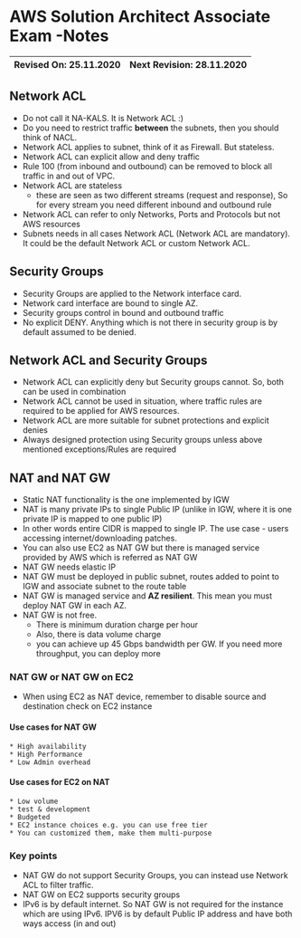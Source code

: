 # AWS Solution Architect Associate Exam -Notes

Revised On: 25.11.2020 | Next Revision: 28.11.2020
-----------------------| -------------------------

## Network ACL

* Do not call it NA-KALS. It is Network ACL :)
* Do you need to restrict traffic **between** the subnets, then you should think of NACL.
* Network ACL applies to subnet, think of it as Firewall. But stateless.
* Network ACL can explicit allow and deny traffic
* Rule 100 (from inbound and outbound) can be removed to block all traffic in and out of VPC.
* Network ACL are stateless
  * these are seen as two different streams (request and response), So for every stream you need different inbound and outbound rule
* Network ACL can refer to only Networks, Ports and Protocols but not AWS resources
* Subnets needs in all cases Network ACL (Network ACL are mandatory). It could be the default Network ACL or custom Network ACL.

## Security Groups

* Security Groups are applied to the Network interface card.
* Network card interface are bound to single AZ.
* Security groups control in bound and outbound traffic
* No explicit DENY. Anything which is not there in security group is by default assumed to be denied.

## Network ACL and Security Groups

* Network ACL can explicitly deny but Security groups cannot. So, both can be used in combination
* Network ACL cannot be used in situation, where traffic rules are required to be applied for AWS resources.
* Network ACL are more suitable for subnet protections and explicit denies
* Always designed protection using Security groups unless above mentioned exceptions/Rules are required

## NAT and NAT GW

* Static NAT functionality is the one implemented by IGW
* NAT is many private IPs to single Public IP (unlike in IGW, where it is one private IP is mapped to one public IP)
* In other words entire CIDR is mapped to single IP. The use case - users accessing internet/downloading patches.
* You can also use EC2 as NAT GW but there is managed service provided by AWS which is referred as NAT GW
* NAT GW needs elastic IP
* NAT GW must be deployed in public subnet, routes added to point to IGW and associate subnet to the route table
* NAT GW is managed service and **AZ resilient**. This mean you must deploy NAT GW in each AZ.
* NAT GW is not free.
  * There is minimum duration charge per hour
  * Also, there is data volume charge
  * you can achieve up 45 Gbps bandwidth per GW. If you need more throughput, you can deploy more

### NAT GW or NAT GW on EC2

* When using EC2 as NAT device, remember to disable source and destination check on EC2 instance

#### Use cases for NAT GW
    * High availability
    * High Performance
    * Low Admin overhead
  
#### Use cases for EC2 on NAT
    * Low volume
    * test & development
    * Budgeted
    * EC2 instance choices e.g. you can use free tier
    * You can customized them, make them multi-purpose
  
### Key points

* NAT GW do not support Security Groups, you can instead use Network ACL to filter traffic.
* NAT GW on EC2 supports security groups
* IPv6 is by default internet. So NAT GW is not required for the instance which are using IPv6. IPV6 is by default Public IP address and have both ways access (in and out)
